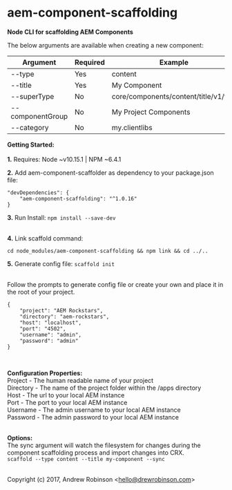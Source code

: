 # aem-component-scaffolding

**Node CLI for scaffolding AEM Components**


The below arguments are available when creating a new component:

| **Argument** | **Required** | **Example** |
|---|---|---|
| --type | Yes | content |
| --title | Yes | My Component |
| --superType | No | core/components/content/title/v1/title |
| --componentGroup | No | My Project Components |
| --category | No | my.clientlibs |


**Getting Started:**
<br/><br/>
**1.**  Requires:   Node ~v10.15.1 | NPM ~6.4.1


**2.**  Add aem-component-scaffolder as dependency to your package.json file:
```
"devDependencies": {
    "aem-component-scaffolding": "^1.0.16"
}
  ```

**3.**  Run Install:
```npm install --save-dev```<br/><br/>

**4.**  Link scaffold command:<br>
```
cd node_modules/aem-component-scaffolding && npm link && cd ../..
```


**5.**  Generate config file:
```scaffold init```<br/><br/>


Follow the prompts  to generate config file or create your own and place it in the root of your project.<br/>
```
{
	"project": "AEM Rockstars",
	"directory": "aem-rockstars",
	"host": "localhost",
	"port": "4502",
	"username": "admin",
	"password": "admin"
}
```
<br/>


**Configuration Properties:**<br/>
Project - The human readable name of your project<br/>
Directory - The name of the project folder within the /apps directory<br/>
Host - The url to your local AEM instance<br/>
Port - The port to your local AEM instance<br/>
Username - The admin username to your local AEM instance<br/>
Password - The admin password to your local AEM instance
<br/><br/>


**Options:**
<br/>
The sync argument will watch the filesystem for changes during the component scaffolding process and import changes into CRX.<br/>
```scaffold --type content --title my-component --sync```
<br/><br/>

Copyright (c) 2017, Andrew Robinson &lt;hello@drewrobinson.com&gt;<br/>
